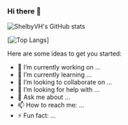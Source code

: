 ### Hi there 👋

![ShelbyVH's GitHub stats](https://github-readme-stats-shelbyvh.vercel.app/api?username=ShelbyVH&show_icons=true&theme=transparent)

[![Top Langs](https://github-readme-stats-shelbyvh.vercel.app/api/top-langs/?username=shelbyvh&layout=compact&langs_count=10)]

<!--
**ShelbyVH/ShelbyVH** is a ✨ _special_ ✨ repository because its `README.md` (this file) appears on your GitHub profile.
-->

Here are some ideas to get you started:

- 🔭 I’m currently working on ...
- 🌱 I’m currently learning ...
- 👯 I’m looking to collaborate on ...
- 🤔 I’m looking for help with ...
- 💬 Ask me about ...
- 📫 How to reach me: ...
- ⚡ Fun fact: ...
